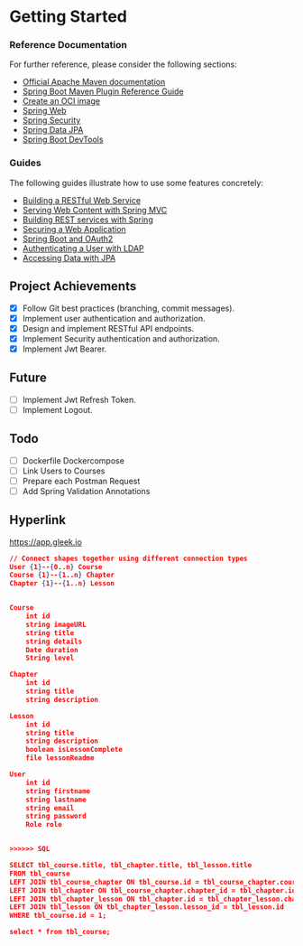# Getting Started

### Reference Documentation
For further reference, please consider the following sections:

* [Official Apache Maven documentation](https://maven.apache.org/guides/index.html)
* [Spring Boot Maven Plugin Reference Guide](https://docs.spring.io/spring-boot/docs/3.1.4/maven-plugin/reference/html/)
* [Create an OCI image](https://docs.spring.io/spring-boot/docs/3.1.4/maven-plugin/reference/html/#build-image)
* [Spring Web](https://docs.spring.io/spring-boot/docs/3.1.4/reference/htmlsingle/index.html#web)
* [Spring Security](https://docs.spring.io/spring-boot/docs/3.1.4/reference/htmlsingle/index.html#web.security)
* [Spring Data JPA](https://docs.spring.io/spring-boot/docs/3.1.4/reference/htmlsingle/index.html#data.sql.jpa-and-spring-data)
* [Spring Boot DevTools](https://docs.spring.io/spring-boot/docs/3.1.4/reference/htmlsingle/index.html#using.devtools)

### Guides
The following guides illustrate how to use some features concretely:

* [Building a RESTful Web Service](https://spring.io/guides/gs/rest-service/)
* [Serving Web Content with Spring MVC](https://spring.io/guides/gs/serving-web-content/)
* [Building REST services with Spring](https://spring.io/guides/tutorials/rest/)
* [Securing a Web Application](https://spring.io/guides/gs/securing-web/)
* [Spring Boot and OAuth2](https://spring.io/guides/tutorials/spring-boot-oauth2/)
* [Authenticating a User with LDAP](https://spring.io/guides/gs/authenticating-ldap/)
* [Accessing Data with JPA](https://spring.io/guides/gs/accessing-data-jpa/)

## Project Achievements
- [x] Follow Git best practices (branching, commit messages).
- [x] Implement user authentication and authorization.
- [x] Design and implement RESTful API endpoints.
- [x] Implement Security authentication and authorization.
- [x] Implement Jwt Bearer.

## Future
- [ ] Implement Jwt Refresh Token.
- [ ] Implement Logout.

## Todo
- [ ] Dockerfile Dockercompose
- [ ] Link Users to Courses
- [ ] Prepare each Postman Request
- [ ] Add Spring Validation Annotations

## Hyperlink

https://app.gleek.io

```json
// Connect shapes together using different connection types
User {1}--{0..n} Course
Course {1}--{1..n} Chapter
Chapter {1}--{1..n} Lesson


Course
	int id
	string imageURL
	string title
	string details
	Date duration
	String level

Chapter
	int id
	string title
	string description

Lesson
	int id
	string title
	string description
	boolean isLessonComplete
	file lessonReadme

User
	int id
	string firstname
	string lastname
	string email
	string password
	Role role


>>>>>> SQL

SELECT tbl_course.title, tbl_chapter.title, tbl_lesson.title
FROM tbl_course
LEFT JOIN tbl_course_chapter ON tbl_course.id = tbl_course_chapter.course_id
LEFT JOIN tbl_chapter ON tbl_course_chapter.chapter_id = tbl_chapter.id
LEFT JOIN tbl_chapter_lesson ON tbl_chapter.id = tbl_chapter_lesson.chapter_id
LEFT JOIN tbl_lesson ON tbl_chapter_lesson.lesson_id = tbl_lesson.id
WHERE tbl_course.id = 1;

select * from tbl_course;
```